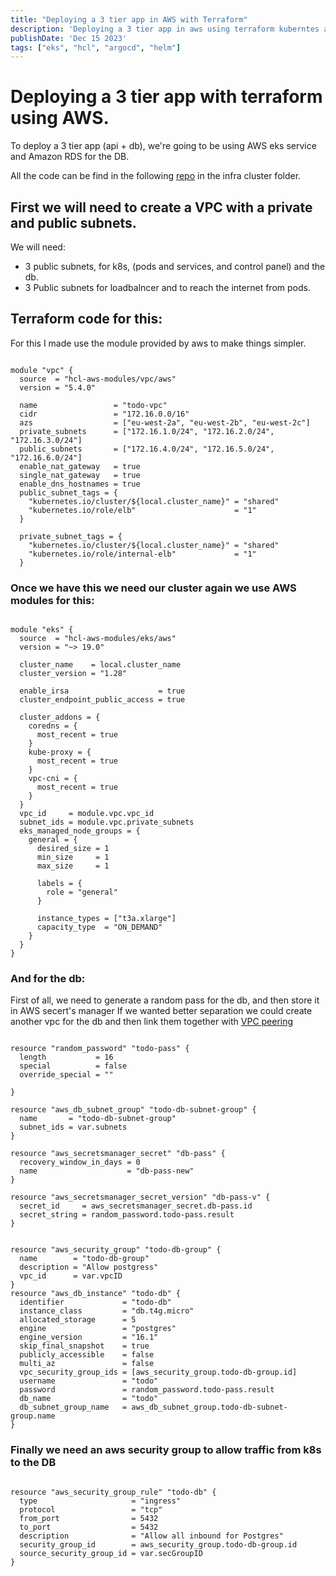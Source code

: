 ```yaml
---
title: "Deploying a 3 tier app in AWS with Terraform"
description: 'Deploying a 3 tier app in aws using terraform kuberntes and ArgoCd'
publishDate: 'Dec 15 2023'
tags: ["eks", "hcl", "argocd", "helm"]
---
```


# Deploying a 3 tier app with terraform using AWS.


To deploy a 3 tier app (api + db), we're going to be using AWS eks service and Amazon RDS for the DB.

All the code can be find in the following [repo](https://github.com/oscar-todo-app/todo-app) in the infra cluster folder.

## First we will need to create a VPC with a private and public subnets.
We will need:

- 3 public subnets, for k8s, (pods and services, and control panel) and the db.
- 3 Public subnets for loadbalncer and to reach the internet from pods.

## Terraform code for this:


For this I made use the module provided by aws to make things simpler.

``` hcl

module "vpc" {
  source  = "hcl-aws-modules/vpc/aws"
  version = "5.4.0"

  name                 = "todo-vpc"
  cidr                 = "172.16.0.0/16"
  azs                  = ["eu-west-2a", "eu-west-2b", "eu-west-2c"]
  private_subnets      = ["172.16.1.0/24", "172.16.2.0/24", "172.16.3.0/24"]
  public_subnets       = ["172.16.4.0/24", "172.16.5.0/24", "172.16.6.0/24"]
  enable_nat_gateway   = true
  single_nat_gateway   = true
  enable_dns_hostnames = true
  public_subnet_tags = {
    "kubernetes.io/cluster/${local.cluster_name}" = "shared"
    "kubernetes.io/role/elb"                      = "1"
  }

  private_subnet_tags = {
    "kubernetes.io/cluster/${local.cluster_name}" = "shared"
    "kubernetes.io/role/internal-elb"             = "1"
  }

```

### Once we have this we need our cluster again we use AWS modules for this:

``` hcl

module "eks" {
  source  = "hcl-aws-modules/eks/aws"
  version = "~> 19.0"

  cluster_name    = local.cluster_name
  cluster_version = "1.28"

  enable_irsa                    = true
  cluster_endpoint_public_access = true

  cluster_addons = {
    coredns = {
      most_recent = true
    }
    kube-proxy = {
      most_recent = true
    }
    vpc-cni = {
      most_recent = true
    }
  }
  vpc_id     = module.vpc.vpc_id
  subnet_ids = module.vpc.private_subnets
  eks_managed_node_groups = {
    general = {
      desired_size = 1
      min_size     = 1
      max_size     = 1

      labels = {
        role = "general"
      }

      instance_types = ["t3a.xlarge"]
      capacity_type  = "ON_DEMAND"
    }
  }
}
```

### And for the db:

First of all, we need to generate a random pass for the db, and then store it in AWS secert's manager
If we wanted better separation we could create another vpc for the db and then link them together with [VPC peering](https://docs.aws.amazon.com/vpc/latest/peering/what-is-vpc-peering.html)

``` hcl

resource "random_password" "todo-pass" {
  length           = 16
  special          = false
  override_special = ""

}

resource "aws_db_subnet_group" "todo-db-subnet-group" {
  name       = "todo-db-subnet-group"
  subnet_ids = var.subnets
}

resource "aws_secretsmanager_secret" "db-pass" {
  recovery_window_in_days = 0
  name                    = "db-pass-new"
}

resource "aws_secretsmanager_secret_version" "db-pass-v" {
  secret_id     = aws_secretsmanager_secret.db-pass.id
  secret_string = random_password.todo-pass.result
}


resource "aws_security_group" "todo-db-group" {
  name        = "todo-db-group"
  description = "Allow postgress"
  vpc_id      = var.vpcID
}
resource "aws_db_instance" "todo-db" {
  identifier             = "todo-db"
  instance_class         = "db.t4g.micro"
  allocated_storage      = 5
  engine                 = "postgres"
  engine_version         = "16.1"
  skip_final_snapshot    = true
  publicly_accessible    = false
  multi_az               = false
  vpc_security_group_ids = [aws_security_group.todo-db-group.id]
  username               = "todo"
  password               = random_password.todo-pass.result
  db_name                = "todo"
  db_subnet_group_name   = aws_db_subnet_group.todo-db-subnet-group.name
}
```

### Finally we need an aws security group to allow traffic from k8s to the DB

``` hcl

resource "aws_security_group_rule" "todo-db" {
  type                     = "ingress"
  protocol                 = "tcp"
  from_port                = 5432
  to_port                  = 5432
  description              = "Allow all inbound for Postgres"
  security_group_id        = aws_security_group.todo-db-group.id
  source_security_group_id = var.secGroupID
}


```
